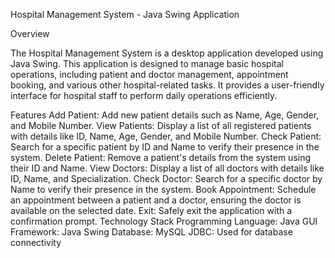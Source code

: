 Hospital Management System - Java Swing Application


Overview


The Hospital Management System is a desktop application developed using Java Swing. This application is designed to manage basic hospital operations, including patient and doctor management, appointment booking, and various other hospital-related tasks. It provides a user-friendly interface for hospital staff to perform daily operations efficiently.

Features
Add Patient: Add new patient details such as Name, Age, Gender, and Mobile Number.
View Patients: Display a list of all registered patients with details like ID, Name, Age, Gender, and Mobile Number.
Check Patient: Search for a specific patient by ID and Name to verify their presence in the system.
Delete Patient: Remove a patient's details from the system using their ID and Name.
View Doctors: Display a list of all doctors with details like ID, Name, and Specialization.
Check Doctor: Search for a specific doctor by Name to verify their presence in the system.
Book Appointment: Schedule an appointment between a patient and a doctor, ensuring the doctor is available on the selected date.
Exit: Safely exit the application with a confirmation prompt.
Technology Stack
Programming Language: Java
GUI Framework: Java Swing
Database: MySQL
JDBC: Used for database connectivity
